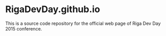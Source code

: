 RigaDevDay.github.io
====================
This is a source code repository for the official web page of Riga Dev Day 2015 conference.
